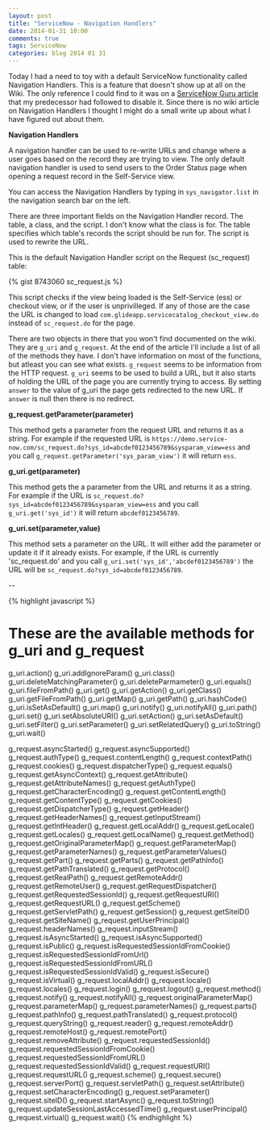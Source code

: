```yaml
---
layout: post
title: "ServiceNow - Navigation Handlers"
date: 2014-01-31 10:00
comments: true
tags: ServiceNow
categories: blog 2014 01 31
---
```

Today I had a need to toy with a default ServiceNow functionality called Navigation Handlers. This is a feature that doesn't show up at all on the Wiki. The only reference I could find to it was on a [ServiceNow Guru article](http://www.servicenowguru.com/system-ui/ui-pages-system-ui/overriding-ess-checkout-view-catalog-requests/) that my predecessor had followed to disable it. Since there is no wiki article on Navigation Handlers I thought I might do a small write up about what I have figured out about them.

**Navigation Handlers**

A navigation handler can be used to re-write URLs and change where a user goes based on the record they are trying to view. The only default navigation handler is used to send users to the Order Status page when opening a request record in the Self-Service view.

You can access the Navigation Handlers by typing in `sys_navigator.list` in the navigation search bar on the left.

There are three important fields on the Navigation Handler record. The table, a class, and the script. I don't know what the class is for. The table specifies which table's records the script should be run for. The script is used to rewrite the URL.

This is the default Navigation Handler script on the Request (sc_request) table:

{% gist 8743060 sc_request.js %}

This script checks if the view being loaded is the Self-Service (ess) or checkout view, or if the user is unprivilleged. If any of those are the case the URL is changed to load `com.glideapp.servicecatalog_checkout_view.do` instead of `sc_request.do` for the page.

There are two objects in there that you won't find documented on the wiki. They are `g_uri` and `g_request`. At the end of the article I'll include a list of all of the methods they have. I don't have information on most of the functions, but atleast you can see what exists. `g_request` seems to be information from the HTTP request. `g_uri` seems to be used to build a URL, but it also starts of holding the URL of the page you are currently trying to access. By setting `answer` to the value of g_uri the page gets redirected to the new URL. If `answer` is null then there is no redirect.

**g_request.getParameter(parameter)**

This method gets a parameter from the request URL and returns it as a string. For example if the requested URL is `https://demo.service-now.com/sc_request.do?sys_id=abcdef0123456789&sysparam_view=ess` and you call `g_request.getParameter('sys_param_view')` it will return `ess`.

**g_uri.get(parameter)**

This method gets the a parameter from the URL and returns it as a string. For example if the  URL is `sc_request.do?sys_id=abcdef0123456789&sysparam_view=ess` and you call `g_uri.get('sys_id')` it will return `abcdef0123456789`.

**g_uri.set(parameter,value)**

This method sets a parameter on the URL. It will either add the parameter or update it if it already exists. For example, if the URL is currently 'sc_request.do' and you call `g_uri.set('sys_id','abcdef0123456789')` the URL will be `sc_request.do?sys_id=abcdef0123456789`.

--

{% highlight javascript %}
# These are the available methods for g_uri and g_request
g_uri.action()
g_uri.addIgnoreParam()
g_uri.class()
g_uri.deleteMatchingParameter()
g_uri.deleteParmameter()
g_uri.equals()
g_uri.fileFromPath()
g_uri.get()
g_uri.getAction()
g_uri.getClass()
g_uri.getFileFromPath()
g_uri.getMap()
g_uri.getPath()
g_uri.hashCode()
g_uri.isSetAsDefault()
g_uri.map()
g_uri.notify()
g_uri.notifyAll()
g_uri.path()
g_uri.set()
g_uri.setAbsoluteURI()
g_uri.setAction()
g_uri.setAsDefault()
g_uri.setFilter()
g_uri.setParameter()
g_uri.setRelatedQuery()
g_uri.toString()
g_uri.wait()
 
 
g_request.asyncStarted()
g_request.asyncSupported()
g_request.authType()
g_request.contentLength()
g_request.contextPath()
g_request.cookies()
g_request.dispatcherType()
g_request.equals()
g_request.getAsyncContext()
g_request.getAttribute()
g_request.getAttributeNames()
g_request.getAuthType()
g_request.getCharacterEncoding()
g_request.getContentLength()
g_request.getContentType()
g_request.getCookies()
g_request.getDispatcherType()
g_request.getHeader()
g_request.getHeaderNames()
g_request.getInputStream()
g_request.getIntHeader()
g_request.getLocalAddr()
g_request.getLocale()
g_request.getLocales()
g_request.getLocalName()
g_request.getMethod()
g_request.getOriginalParameterMap()
g_request.getParameterMap()
g_request.getParameterNames()
g_request.getParameterValues()
g_request.getPart()
g_request.getParts()
g_request.getPathInfo()
g_request.getPathTranslated()
g_request.getProtocol()
g_request.getRealPath()
g_request.getRemoteAddr()
g_request.getRemoteUser()
g_request.getRequestDispatcher()
g_request.getRequestedSessionId()
g_request.getRequestURI()
g_request.getRequestURL()
g_request.getScheme()
g_request.getServletPath()
g_request.getSession()
g_request.getSiteID()
g_request.getSiteName()
g_request.getUserPrincipal()
g_request.headerNames()
g_request.inputStream()
g_request.isAsyncStarted()
g_request.isAsyncSupported()
g_request.isPublic()
g_request.isRequestedSessionIdFromCookie()
g_request.isRequestedSessionIdFromUrl()
g_request.isRequestedSessionIdFromURL()
g_request.isRequestedSessionIdValid()
g_request.isSecure()
g_request.isVirtual()
g_request.localAddr()
g_request.locale()
g_request.locales()
g_request.login()
g_request.logout()
g_request.method()
g_request.notify()
g_request.notifyAll()
g_request.originalParameterMap()
g_request.parameterMap()
g_request.parameterNames()
g_request.parts()
g_request.pathInfo()
g_request.pathTranslated()
g_request.protocol()
g_request.queryString()
g_request.reader()
g_request.remoteAddr()
g_request.remoteHost()
g_request.remotePort()
g_request.removeAttribute()
g_request.requestedSessionId()
g_request.requestedSessionIdFromCookie()
g_request.requestedSessionIdFromURL()
g_request.requestedSessionIdValid()
g_request.requestURI()
g_request.requestURL()
g_request.scheme()
g_request.secure()
g_request.serverPort()
g_request.servletPath()
g_request.setAttribute()
g_request.setCharacterEncoding()
g_request.setParameter()
g_request.siteID()
g_request.startAsync()
g_request.toString()
g_request.updateSessionLastAccessedTime()
g_request.userPrincipal()
g_request.virtual()
g_request.wait()
{% endhighlight %}